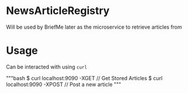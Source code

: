 # NewsArticleRegistry

Will be used by BriefMe later as the microservice to retrieve articles from

# Usage

Can be interacted with using `curl`

"""bash
$ curl localhost:9090 -XGET // Get Stored Articles
$ curl localhost:9090 -XPOST // Post a new article
"""
